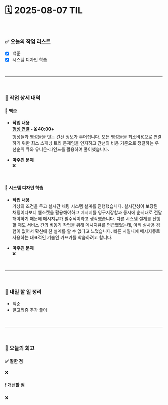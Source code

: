 # 🗓️ 2025-08-07 TIL

<br>

### ✅ 오늘의 작업 리스트  
- [x] 백준
- [x] 시스템 디자인 학습

<br>

---

<br>

### 📌 작업 상세 내역  

#### 🔹 백준
- **작업 내용**<br>
**[행성 연결](https://www.acmicpc.net/problem/16398) - ⏳ 40:00+**<br>
행성들과 행성들을 잇는 간선 정보가 주어집니다. 모든 행성들을 최소비용으로 연결하기 위한 최소 스패닝 트리 문제임을 인지하고 간선의 비용 기준으로 정렬하는 우선순위 큐와 유니온-파인드를 활용하여 풀이했습니다.

- **마주친 문제**<br>
❌

<br>

#### 🔹 시스템 디자인 학습
- **작업 내용**<br>
가상의 조건을 두고 실시간 채팅 시스템 설계를 진행했습니다. 실시간성이 보장된 채팅이다보니 웹소켓을 활용해야하고 메시지를 영구저장함과 동시에 순서대로 전달해야하기 때문에 메시지큐가 필수적이라고 생각했습니다. 다른 시스템 설계를 진행할 때도 서비스 간의 비동기 작업을 위해 메시지큐를 언급했었는데, 아직 실사용 경험이 없어서 확신에 찬 설계를 할 수 없다고 느꼈습니다. 빠른 시일내에 메시지큐로 사용하는 대표적인 기술인 카프카를 학습하려고 합니다.

- **마주친 문제**<br>
❌

<br>

---

<br>

### 🚀 내일 할 일 정리  

- 백준
- 알고리즘 추가 풀이

<br>

---

<br>

### 🧐 오늘의 회고  

#### ✅ 잘한 점
❌

#### ❗ 개선할 점
❌

<br><br><br>